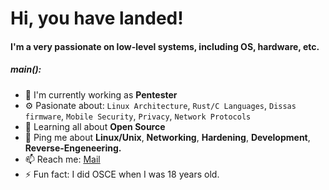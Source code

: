 # Hi, you have landed!

#### I'm a very passionate on low-level systems, including OS, hardware, etc.

##### main():

- 🏢 I'm currently working as **Pentester**
- ⚙️ Pasionate about:  `Linux Architecture`, `Rust/C Languages`, `Dissas firmware`, `Mobile Security`, `Privacy`, `Network Protocols`
- 🌱 Learning all about **Open Source**
- 💬 Ping me about **Linux/Unix**, **Networking**, **Hardening**, **Development**, **Reverse-Engeneering.**
- 📫 Reach me: [Mail](mailto:public_@tutanota.com)
- ⚡️ Fun fact: I did OSCE when I was 18 years old.
